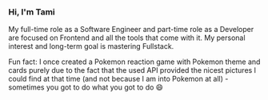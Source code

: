 ### Hi, I'm Tami

My full-time role as a Software Engineer and part-time role as a Developer are focused on Frontend and all the tools that come with it. My personal interest and long-term goal is mastering Fullstack.

Fun fact: I once created a Pokemon reaction game with Pokemon theme and cards purely due to the fact that the used API provided the nicest pictures I could find at that time (and not because I am into Pokemon at all) - sometimes you got to do what you got to do 😄
